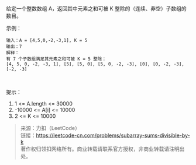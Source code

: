 给定一个整数数组 A，返回其中元素之和可被 K 整除的（连续、非空）子数组的数目。


示例：
```
输入：A = [4,5,0,-2,-3,1], K = 5
输出：7
解释：
有 7 个子数组满足其元素之和可被 K = 5 整除：
[4, 5, 0, -2, -3, 1], [5], [5, 0], [5, 0, -2, -3], [0], [0, -2, -3], [-2, -3]
```
 

提示：
1. 1 <= A.length <= 30000
2. -10000 <= A[i] <= 10000
3. 2 <= K <= 10000

> 来源：力扣（LeetCode）  
> 链接：https://leetcode-cn.com/problems/subarray-sums-divisible-by-k  
> 著作权归领扣网络所有。商业转载请联系官方授权，非商业转载请注明出处。  